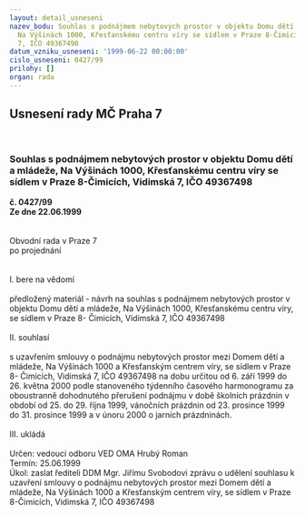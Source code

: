```yaml
---
layout: detail_usneseni
nazev_bodu: Souhlas s podnájmem nebytových prostor v objektu Domu dětí a mládeže,
  Na Výšinách 1000, Křesťanskému centru víry se sídlem v Praze 8-Čimicích, Vidimská
  7, IČO 49367498
datum_vzniku_usneseni: '1999-06-22 00:00:00'
cislo_usneseni: 0427/99
prilohy: []
organ: rada
---
```

<div id="ucUsn_pList" class="usn">
	<span><h2>Usnesení rady MČ Praha 7 </h2>
<br></span><div class="standBody">
<span><h3>Souhlas s podnájmem nebytových prostor v objektu Domu dětí a mládeže, Na Výšinách 1000, Křesťanskému centru víry se sídlem v Praze 8-Čimicích, Vidimská 7, IČO 49367498</h3></span><div class="center">
		<strong>č. 0427/99</strong><br>
	</div>
<div class="center">
		<strong>Ze dne 22.06.1999</strong><br><br>
	</div>
<br>Obvodní rada v Praze 7<br>po projednání<br><br><br>I.	bere na vědomí<br><br> předložený materiál - návrh na souhlas s podnájmem nebytových prostor v objektu Domu dětí a mládeže, Na Výšinách 1000, Křesťanskému  centru víry, se sídlem v Praze 8- Čimicích, Vidimská 7, IČO 49367498<br><br>II.	souhlasí <br><br>s uzavřením smlouvy o podnájmu nebytových prostor mezi Domem dětí a mládeže, Na Výšinách 1000 a Křesťanským centrem víry, se sídlem v Praze 8- Čimicích, Vidimská 7, IČO 49367498 na dobu  určitou od 6. září 1999 do 26. května 2000 podle stanoveného týdenního časového harmonogramu za oboustranně dohodnutého přerušení podnájmu v době školních prázdnin v období od 25. do 29. října 1999, vánočních prázdnin od 23. prosince 1999 do 31. prosince 1999 a v únoru 2000 o jarních prázdninách.<br><br>III.	ukládá <br><br> Určen:	vedoucí odboru	VED OMA Hrubý Roman<br>Termín: 25.06.1999<br>Úkol:	zaslat řediteli DDM Mgr. Jiřímu Svobodovi zprávu o udělení souhlasu k uzavření smlouvy o podnájmu  nebytových prostor mezi Domem dětí a mládeže, Na Výšinách 1000 a Křesťanským centrem víry, se sídlem v Praze 8-Čimicích, Vidimská 7, IČO 49367498<br>
</div>
</div>